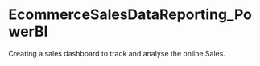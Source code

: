 # EcommerceSalesDataReporting_PowerBI
Creating a sales dashboard to track and analyse the online Sales.
